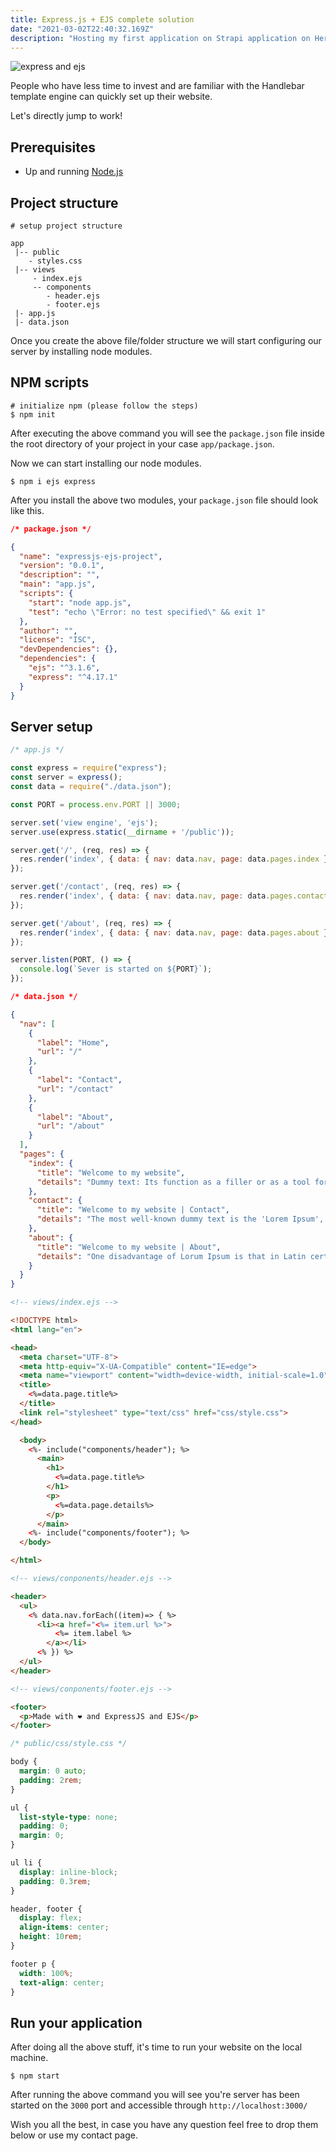```yaml
---
title: Express.js + EJS complete solution
date: "2021-03-02T22:40:32.169Z"
description: "Hosting my first application on Strapi application on Heroku"
---
```

![express and ejs](./expressjs+ejs.jpg)

People who have less time to invest and are familiar with the Handlebar template engine can quickly set up their website.

Let's directly jump to work!

## Prerequisites
- Up and running [Node.js](https://nodejs.org/en/download/)

## Project structure
```
# setup project structure

app
 |-- public
    - styles.css
 |-- views 
     - index.ejs
     -- components
        - header.ejs
        - footer.ejs
 |- app.js
 |- data.json
```
Once you create the above file/folder structure we will start configuring our server by installing node modules.

## NPM scripts
```
# initialize npm (please follow the steps)
$ npm init
```
After executing the above command you will see the `package.json` file inside the root directory of your project in your case `app/package.json`.

Now we can start installing our node modules.
```
$ npm i ejs express
```
After you install the above two modules, your `package.json` file should look like this.

```json
/* package.json */

{
  "name": "expressjs-ejs-project",
  "version": "0.0.1",
  "description": "",
  "main": "app.js",
  "scripts": {
    "start": "node app.js",
    "test": "echo \"Error: no test specified\" && exit 1"
  },
  "author": "",
  "license": "ISC",
  "devDependencies": {},
  "dependencies": {
    "ejs": "^3.1.6",
    "express": "^4.17.1"
  }
}
```

## Server setup
```js
/* app.js */

const express = require("express");
const server = express();
const data = require("./data.json");

const PORT = process.env.PORT || 3000;

server.set('view engine', 'ejs');
server.use(express.static(__dirname + '/public'));

server.get('/', (req, res) => {
  res.render('index', { data: { nav: data.nav, page: data.pages.index }, });
});

server.get('/contact', (req, res) => {
  res.render('index', { data: { nav: data.nav, page: data.pages.contact }, });
});

server.get('/about', (req, res) => {
  res.render('index', { data: { nav: data.nav, page: data.pages.about }, });
});

server.listen(PORT, () => {
  console.log(`Sever is started on ${PORT}`);
});
```
```json
/* data.json */

{
  "nav": [
    {
      "label": "Home",
      "url": "/"
    },
    {
      "label": "Contact",
      "url": "/contact"
    },
    {
      "label": "About",
      "url": "/about"
    }
  ],
  "pages": {
    "index": {
      "title": "Welcome to my website",
      "details": "Dummy text: Its function as a filler or as a tool for comparing the visual impression of different typefaces"
    },
    "contact": {
      "title": "Welcome to my website | Contact",
      "details": "The most well-known dummy text is the 'Lorem Ipsum', which is said to have originated in the 16th century."
    },
    "about": {
      "title": "Welcome to my website | About",
      "details": "One disadvantage of Lorum Ipsum is that in Latin certain letters appear more frequently than others - which creates a distinct visual impression."
    }
  }
}
```

```html
<!-- views/index.ejs -->

<!DOCTYPE html>
<html lang="en">

<head>
  <meta charset="UTF-8">
  <meta http-equiv="X-UA-Compatible" content="IE=edge">
  <meta name="viewport" content="width=device-width, initial-scale=1.0">
  <title>
    <%=data.page.title%>
  </title>
  <link rel="stylesheet" type="text/css" href="css/style.css">
</head>

  <body>
    <%- include("components/header"); %>
      <main>
        <h1>
          <%=data.page.title%>
        </h1>
        <p>
          <%=data.page.details%>
        </p>
      </main>
    <%- include("components/footer"); %>
  </body>

</html>
```

```html
<!-- views/conponents/header.ejs -->

<header>
  <ul>
    <% data.nav.forEach((item)=> { %>
      <li><a href="<%= item.url %>">
          <%= item.label %>
        </a></li>
      <% }) %>
  </ul>
</header>
```

```html
<!-- views/conponents/footer.ejs -->

<footer>
  <p>Made with ❤️ and ExpressJS and EJS</p>
</footer>
```

```css
/* public/css/style.css */

body {
  margin: 0 auto;
  padding: 2rem;
}

ul {
  list-style-type: none;
  padding: 0;
  margin: 0;
}

ul li {
  display: inline-block;
  padding: 0.3rem;
}

header, footer {
  display: flex;
  align-items: center;
  height: 10rem;
}

footer p {
  width: 100%;
  text-align: center;
}
```
## Run your application
After doing all the above stuff, it's time to run your website on the local machine.

`$ npm start`

After running the above command you will see you're server has been started on the `3000` port and accessible through `http://localhost:3000/`

Wish you all the best, in case you have any question feel free to drop them below or use my contact page.